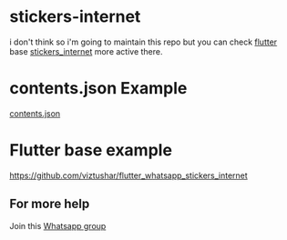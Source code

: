 # stickers-internet

i don't think so i'm going to maintain this repo but you can check [flutter](https://flutter.dev/) base [stickers_internet](https://github.com/viztushar/flutter_whatsapp_stickers_internet) more active there.


# contents.json Example

[contents.json](https://gist.github.com/viztushar/08845eb0d66572101515b22a471cd54c)

# Flutter base example
https://github.com/viztushar/flutter_whatsapp_stickers_internet

## For more help
Join this [Whatsapp group](https://chat.whatsapp.com/GskUyZUgDpaE7aHBLOB4tS)
